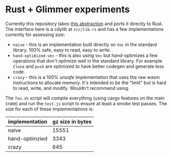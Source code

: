 # Rust + Glimmer experiments

Currently this repository takes [this abstraction][stack] and ports it directly
to Rust. The interface here is a cdylib at `src/lib.rs` and has a few
implementations currently for assessing size:

[stack]: https://github.com/glimmerjs/glimmer-vm/blob/3e4f6a3e491483a297e7d65148478f931f074809/packages/%40glimmer/low-level/lib/asm/stack.ts

* `naive` - this is an implementation built directly on `Vec` in the standard
  library. 100% safe, easy to read, easy to write.
* `hand-optimized-vec` - this is also using `Vec` but hand-optimizes a few
  operations that don't optimize well in the standard library. For example
  `Clone` and `push` are optimized to have better codegen and generate less
  code.
* `crazy` - this is a 100% *unsafe* implementation that uses the raw wasm
  instructions to allocate memory. It's intended to be the "limit" but is hard
  to read, write, and modify. Wouldn't recommend using.

The `foo.sh` script will compile everything (using cargo features on the main
crate) and run the `test.js` script to ensure at least a smoke test passes. The
size for each of these implementations is:

| implementation | gz size in bytes |
|---------------|------------------|
| naive   |   15551 |
| hand-optimzied | 3343 |
| crazy | 645 |


